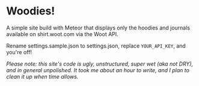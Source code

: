 Woodies!
========

A simple site build with Meteor that displays only the hoodies and journals available on shirt.woot.com via the Woot API.

Rename settings.sample.json to settings.json, replace `YOUR_API_KEY`, and you're off!

*Please note: this site's code is ugly, unstructured, super wet (aka not DRY), and in general unpolished. It took me about an hour to write, and I plan to clean it up when time allows.*
